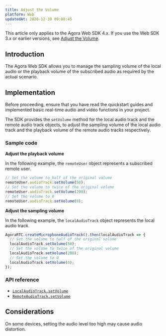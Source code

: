 ```yaml
---
title: Adjust the Volume
platform: Web
updatedAt: 2020-12-30 09:08:45
---
```

<div class="alert note">This article only applies to the Agora Web SDK 4.x. If you use the Web SDK 3.x or earlier versions, see <a href="./volume_web?platform=Web">Adjust the Volume</a>.</li></div>

## Introduction

The Agora Web SDK allows you to manage the sampling volume of the local audio or the playback volume of the subscribed audio as required by the actual scenario.

## Implementation

Before proceeding, ensure that you have read the quickstart guides and implemented basic real-time audio and video functions in your project.

The SDK provides the `setVolume` method for the local audio track and the remote audio track objects, to adjust the sampling volume of the local audio track and the playback volume of the remote audio tracks respectively.

### Sample code

**Adjust the playback volume**

In the following example, the `remoteUser` object represents a subscribed remote user.

```javascript
// Set the volume to half of the original volume
remoteUser.audioTrack.setVolume(50);
// Set the volume to twice of the original volume
remoteUser.audioTrack.setVolume(200);
// Set the volume to 0
remoteUser.audioTrack.setVolume(0);
```

**Adjust the sampling volume**

In the following example, the `localAudioTrack` object represents the local audio track.

```javascript
AgoraRTC.createMicrophoneAudioTrack().then(localAudioTrack => {
  // Set the volume to half of the original volume
  localAudioTrack.setVolume(50);
  // Set the volume to twice of the original volume
  localAudioTrack.setVolume(200);
  // Set the volume to 0
  localAudioTrack.setVolume(0);
});
```

### API reference
- [`LocalAudioTrack.setVolume`](./API%20Reference/web/v4.2.1/interfaces/ilocalaudiotrack.html#setvolume)
- [`RemoteAudioTrack.setVolume`](./API%20Reference/web/v4.2.1/interfaces/iremoteaudiotrack.html#setvolume)

## Considerations

On some devices, setting the audio level too high may cause audio distortion.